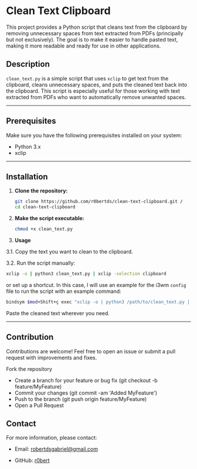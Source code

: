 # Clean Text Clipboard

This project provides a Python script that cleans text from the clipboard by removing unnecessary spaces from text extracted from PDFs (principally but not exclusively). The goal is to make it easier to handle pasted text, making it more readable and ready for use in other applications.



## Description

`clean_text.py` is a simple script that uses `xclip` to get text from the clipboard, cleans unnecessary spaces, and puts the cleaned text back into the clipboard. This script is especially useful for those working with text extracted from PDFs who want to automatically remove unwanted spaces.

---

## Prerequisites

Make sure you have the following prerequisites installed on your system:

- Python 3.x
- xclip

---

## Installation

1. **Clone the repository:**

   ```bash
   git clone https://github.com/r0bertds/clean-text-clipboard.git /
   cd clean-text-clipboard
   ```


2. **Make the script executable:**
   ```bash
   chmod +x clean_text.py

   ```


3. **Usage**

3.1. Copy the text you want to clean to the clipboard.

3.2. Run the script manually:

   ```bash
xclip -o | python3 clean_text.py | xclip -selection clipboard
   ``` 

or set up a shortcut. In this case, I will use an example for the i3wm `config` file to run the script with an example command:
    
```bash
bindsym $mod+Shift+ç exec "xclip -o | python3 /path/to/clean_text.py | xclip -selection clipboard"
   ```

Paste the cleaned text wherever you need.

---

## Contribution

Contributions are welcome! Feel free to open an issue or submit a pull request with improvements and fixes.

Fork the repository
- Create a branch for your feature or bug fix (git checkout -b feature/MyFeature)
- Commit your changes (git commit -am 'Added MyFeature')
- Push to the branch (git push origin feature/MyFeature)
- Open a Pull Request

## Contact

For more information, please contact:

- Email: robertdsgabriel@gmail.com
  
- GitHub: [r0bert](https://github.com/r0bertds)


